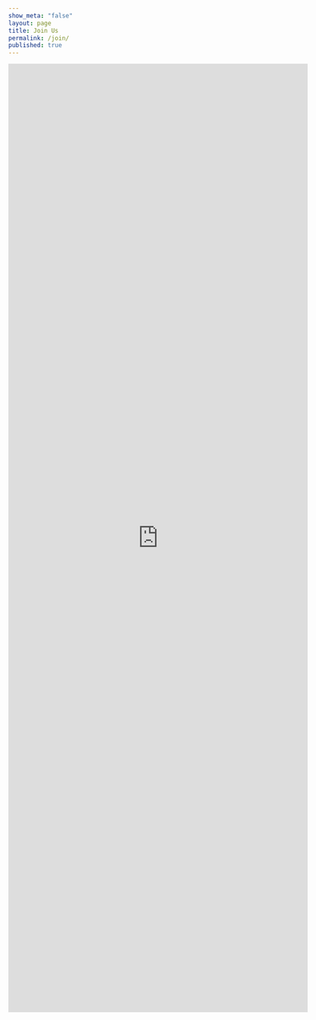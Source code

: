 ```yaml
---
show_meta: "false"
layout: page
title: Join Us
permalink: /join/
published: true
---
```


<iframe src="https://docs.google.com/forms/d/1kthnpiHGxUEa7ZYL4HA4Ta42wfiSKWfF1vGT4GdyRjI/viewform?embedded=true" width="600" height="1900" frameborder="0" marginheight="0" marginwidth="0">Loading...</iframe>
